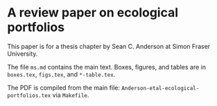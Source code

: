 # A review paper on ecological portfolios

This paper is for a thesis chapter by Sean C. Anderson at Simon Fraser University.

The file `ms.md` contains the main text.
Boxes, figures, and tables are in `boxes.tex`, `figs.tex`, and `*-table.tex`.

The PDF is compiled from the main file: `Anderson-etal-ecological-portfolios.tex`
via `Makefile`.

